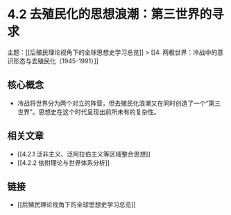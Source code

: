 # 4.2 去殖民化的思想浪潮：第三世界的寻求

主题：[[后殖民理论视角下的全球思想史学习总览]] > [[4. 两极世界：冷战中的意识形态与去殖民化（1945-1991）]]

## 核心概念

- 冷战将世界分为两个对立的阵营，但去殖民化浪潮又在同时创造了一个“第三世界”。思想史在这个时代呈现出前所未有的复杂性。

## 相关文章

- [[4.2.1 泛非主义、泛阿拉伯主义等区域整合思想]]
- [[4.2.2 依附理论与世界体系分析]]

## 链接

- [[后殖民理论视角下的全球思想史学习总览]]
